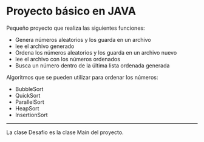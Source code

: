 # Proyecto básico en JAVA

Pequeño proyecto que realiza las siguientes funciones:

 * Genera números aleatorios y los guarda en un archivo
 * lee el archivo generado
 * Ordena los números aleatorios y los guarda en un archivo nuevo
 * lee el archivo con los números ordenados
 * Busca un número dentro de la última lista ordenada generada

Algoritmos que se pueden utilizar para ordenar los números:
  * BubbleSort
  * QuickSort
  * ParallelSort
  * HeapSort
  * InsertionSort
  
  ***
  La clase Desafio es la clase Main del proyecto.
  
